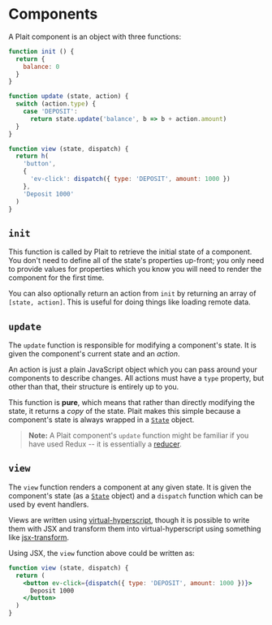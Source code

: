 # Components

A Plait component is an object with three functions:

```js
function init () {
  return {
    balance: 0
  }
}

function update (state, action) {
  switch (action.type) {
    case 'DEPOSIT':
      return state.update('balance', b => b + action.amount)
  }
}

function view (state, dispatch) {
  return h(
    'button',
    {
      'ev-click': dispatch({ type: 'DEPOSIT', amount: 1000 })
    },
    'Deposit 1000'
  )
}
```

## `init`

This function is called by Plait to retrieve the initial state of a component. You don't need to define all of the state's properties up-front; you only need to provide values for properties which you know you will need to render the component for the first time.

You can also optionally return an action from `init` by returning an array of `[state, action]`. This is useful for doing things like loading remote data.

## `update`

The `update` function is responsible for modifying a component's state. It is given the component's current state and an *action*.

An action is just a plain JavaScript object which you can pass around your components to describe changes. All actions must have a `type` property, but other than that, their structure is entirely up to you.

This function is **pure**, which means that rather than directly modifying the state, it returns a *copy* of the state. Plait makes this simple because a component's state is always wrapped in a [`State`](../API/State.md) object.

> **Note:** A Plait component's `update` function might be familiar if you have used Redux -- it is essentially a [reducer](http://rackt.org/redux/docs/basics/Reducers.html).

## `view`

The `view` function renders a component at any given state. It is given the component's state (as a [`State`](../API/State.md) object) and a `dispatch` function which can be used by event handlers.

Views are written using [virtual-hyperscript](https://github.com/Matt-Esch/virtual-dom/blob/master/virtual-hyperscript/README.md), though it is possible to write them with JSX and transform them into virtual-hyperscript using something like [jsx-transform](https://github.com/alexmingoia/jsx-transform/).

Using JSX, the `view` function above could be written as:

```jsx
function view (state, dispatch) {
  return (
    <button ev-click={dispatch({ type: 'DEPOSIT', amount: 1000 })}>
      Deposit 1000
    </button>
  )
}
```

